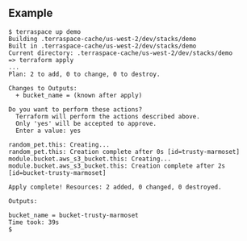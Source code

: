 ## Example

    $ terraspace up demo
    Building .terraspace-cache/us-west-2/dev/stacks/demo
    Built in .terraspace-cache/us-west-2/dev/stacks/demo
    Current directory: .terraspace-cache/us-west-2/dev/stacks/demo
    => terraform apply
    ...
    Plan: 2 to add, 0 to change, 0 to destroy.

    Changes to Outputs:
      + bucket_name = (known after apply)

    Do you want to perform these actions?
      Terraform will perform the actions described above.
      Only 'yes' will be accepted to approve.
      Enter a value: yes

    random_pet.this: Creating...
    random_pet.this: Creation complete after 0s [id=trusty-marmoset]
    module.bucket.aws_s3_bucket.this: Creating...
    module.bucket.aws_s3_bucket.this: Creation complete after 2s [id=bucket-trusty-marmoset]

    Apply complete! Resources: 2 added, 0 changed, 0 destroyed.

    Outputs:

    bucket_name = bucket-trusty-marmoset
    Time took: 39s
    $